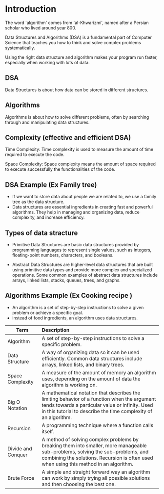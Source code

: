# Introduction
The word 'algorithm' comes from 'al-Khwarizmi', named after a Persian scholar who lived around year 800.

Data Structures and Algorithms (DSA) is a fundamental part of Computer Science that teaches you how to think and solve complex problems systematically.

Using the right data structure and algorithm makes your program run faster, especially when working with lots of data.

## DSA
Data Structures is about how data can be stored in different structures.

## Algorithms
Algorithms is about how to solve different problems, often by searching through and manipulating data structures.

## Complexity (effective and efficient DSA)

Time Complexity: Time complexity is used to measure the amount of time required to execute the code.

Space Complexity: Space complexity means the amount of space required to execute successfully the functionalities of the code. 

## DSA Example (Ex Family tree)

* If we want to store data about people we are related to, we use a family tree as the data structure.
* Data structures are essential ingredients in creating fast and powerful algorithms. They help in managing and organizing data, reduce complexity, and increase efficiency.

## Types of data stracture

* Primitive Data Structures are basic data structures provided by programming languages to represent single values, such as integers, floating-point numbers, characters, and booleans.

* Abstract Data Structures are higher-level data structures that are built using primitive data types and provide more complex and specialized operations. Some common examples of abstract data structures include arrays, linked lists, stacks, queues, trees, and graphs.

## Algorithms Example (Ex Cooking recipe )

* An algorithm is a set of step-by-step instructions to solve a given problem or achieve a specific goal.
* instead of food ingredients, an algorithm uses data structures.

|   Term                            |   Description                                  |                        
| -------------                     |:-----------------------------------------------|    
| Algorithm                         | A set of step-by-step instructions to solve a specific problem.        
| Data Structure                    | A way of organizing data so it can be used efficiently. Common data structures include arrays, linked lists, and binary trees.|                
| Space Complexity                        | A measure of the amount of memory an algorithm uses, depending on the amount of data the algorithm is working on. |                   
| Big O Notation                     | A mathematical notation that describes the limiting behavior of a function when the argument tends towards a particular value or infinity. Used in this tutorial to describe the time complexity of an algorithm.|
| Recursion                           |  A programming technique where a function calls itself.
| Divide and Conquer                  |  A method of solving complex problems by breaking them into smaller, more manageable sub-problems, solving the sub-problems, and combining the solutions. Recursion is often used when using this method in an algorithm.|
| Brute Force                          | A simple and straight forward way an algorithm can work by simply trying all possible solutions and then choosing the best one.|    

	

